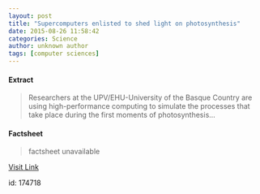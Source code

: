 ```yaml
---
layout: post
title: "Supercomputers enlisted to shed light on photosynthesis"
date: 2015-08-26 11:58:42
categories: Science
author: unknown author
tags: [computer sciences]
---
```



#### Extract
>Researchers at the UPV/EHU-University of the Basque Country are using high-performance computing to simulate the processes that take place during the first moments of photosynthesis...

#### Factsheet
>factsheet unavailable

[Visit Link](http://phys.org/news/2015-08-supercomputers-photosynthesis.html)

id:  174718


